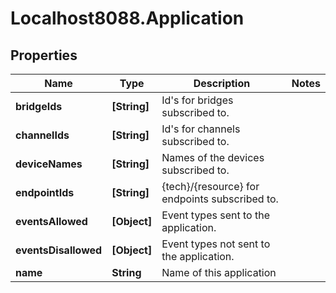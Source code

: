 # Localhost8088.Application

## Properties
Name | Type | Description | Notes
------------ | ------------- | ------------- | -------------
**bridgeIds** | **[String]** | Id&#x27;s for bridges subscribed to. | 
**channelIds** | **[String]** | Id&#x27;s for channels subscribed to. | 
**deviceNames** | **[String]** | Names of the devices subscribed to. | 
**endpointIds** | **[String]** | {tech}/{resource} for endpoints subscribed to. | 
**eventsAllowed** | **[Object]** | Event types sent to the application. | 
**eventsDisallowed** | **[Object]** | Event types not sent to the application. | 
**name** | **String** | Name of this application | 
